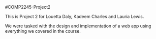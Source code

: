 #COMP2245-Project2

This is Project 2 for Louetta Daly, Kadeem Charles and Lauria Lewis. 

We were tasked with the design and implementation of a web app using everything we covered in the course. 
